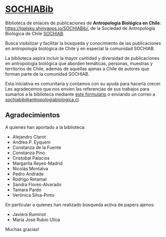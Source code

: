 # <a target='_blank' href="https://jgalsku.shinyapps.io/SOCHIABib/">SOCHIABib</a>

Biblioteca de enlaces de publicaciones de **Antropología Biológica en Chile**: https://jgalsku.shinyapps.io/SOCHIABib/, de la Sociedad de Antropología Biológica de Chile <a href="http://www.sochiab.cl" target="_blank">SOCHIAB</a>.

Busca visibilizar y facilitar la búsqueda y conocimiento de las publicaciones en antropología biológica de Chile y en especial la comunidad SOCHIAB.  

La biblioteca aspira incluir la mayor cantidad y diversidad de publicaciones en antropología biológica que aborden temáticas, personas, muestras y territorios de Chile, además de aquellas ajenas a Chile de autores que forman parte de la comunidad SOCHIAB.  

Esta iniciativa es comunitaria y contamos con su ayuda para hacerla crecer. Les agradecemos que nos envíen las referencias de sus trabajos para sumarlos a la biblioteca mediante <a href="https://docs.google.com/forms/d/e/1FAIpQLSdhplY5vG5KClkDnyWZpOZfVfAEWJs4V1pHquGryzLbsXgPag/viewform" target="_blank">este formulario</a> o enviando un correo a sochiabib@antropologiabiologica.cl.

## Agradecimientos 

A quienes han aportado a la biblioteca:

- Alejandro Clarot
- Andrea P. Eyquem
- Constanza de la Fuente
- Constanza Pino
- Cristobal Palacios
- Margarita Reyes-Madrid
- Nicolás Montalva
- Pedro Andrade
- Rodrigo Retamal
- Sandra Flores-Alvarado
- Tamara Pardo
- Verónica Silva-Pinto

En particular a quienes han realizado búsqueda activa de papers ajenos:  

- Javiera Ruminot
- María José Rubio Ulloa

Muchas gracias!

